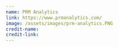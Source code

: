 ```yaml
---
name: PRM Analytics
link: https://www.prmanalytics.com/
image: /assets/images/prm-analytics.PNG
credit-name: 
credit-link:
---
```

